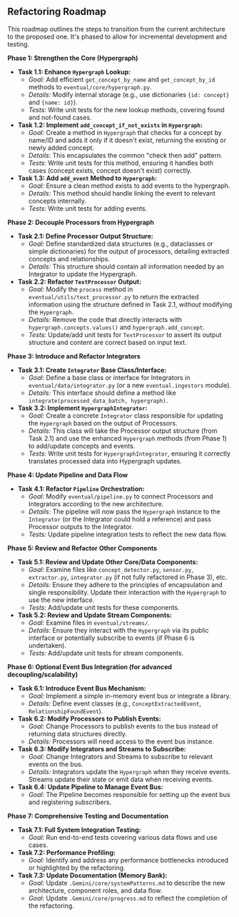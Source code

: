 ## Refactoring Roadmap

This roadmap outlines the steps to transition from the current architecture to the proposed one. It's phased to allow for incremental development and testing.

**Phase 1: Strengthen the Core (Hypergraph)**

*   **Task 1.1: Enhance `Hypergraph` Lookup:**
    *   *Goal:* Add efficient `get_concept_by_name` and `get_concept_by_id` methods to `eventual/core/hypergraph.py`.
    *   *Details:* Modify internal storage (e.g., use dictionaries `{id: concept}` and `{name: id}`).
    *   *Tests:* Write unit tests for the new lookup methods, covering found and not-found cases.
*   **Task 1.2: Implement `add_concept_if_not_exists` in `Hypergraph`:**
    *   *Goal:* Create a method in `Hypergraph` that checks for a concept by name/ID and adds it only if it doesn't exist, returning the existing or newly added concept.
    *   *Details:* This encapsulates the common "check then add" pattern.
    *   *Tests:* Write unit tests for this method, ensuring it handles both cases (concept exists, concept doesn't exist) correctly.
*   **Task 1.3: Add `add_event` Method to `Hypergraph`:**
    *   *Goal:* Ensure a clean method exists to add events to the hypergraph.
    *   *Details:* This method should handle linking the event to relevant concepts internally.
    *   *Tests:* Write unit tests for adding events.

**Phase 2: Decouple Processors from Hypergraph**

*   **Task 2.1: Define Processor Output Structure:**
    *   *Goal:* Define standardized data structures (e.g., dataclasses or simple dictionaries) for the output of processors, detailing extracted concepts and relationships.
    *   *Details:* This structure should contain all information needed by an Integrator to update the Hypergraph.
*   **Task 2.2: Refactor `TextProcessor` Output:**
    *   *Goal:* Modify the `process` method in `eventual/utils/text_processor.py` to return the extracted information using the structure defined in Task 2.1, *without* modifying the `Hypergraph`.
    *   *Details:* Remove the code that directly interacts with `hypergraph.concepts.values()` and `hypergraph.add_concept`.
    *   *Tests:* Update/add unit tests for `TextProcessor` to assert its output structure and content are correct based on input text.

**Phase 3: Introduce and Refactor Integrators**

*   **Task 3.1: Create `Integrator` Base Class/Interface:**
    *   *Goal:* Define a base class or interface for Integrators in `eventual/data/integrator.py` (or a new `eventual.ingestors` module).
    *   *Details:* This interface should define a method like `integrate(processed_data_batch, hypergraph)`.
*   **Task 3.2: Implement `HypergraphIntegrator`:**
    *   *Goal:* Create a concrete `Integrator` class responsible for updating the `Hypergraph` based on the output of Processors.
    *   *Details:* This class will take the Processor output structure (from Task 2.1) and use the enhanced `Hypergraph` methods (from Phase 1) to add/update concepts and events.
    *   *Tests:* Write unit tests for `HypergraphIntegrator`, ensuring it correctly translates processed data into Hypergraph updates.

**Phase 4: Update Pipeline and Data Flow**

*   **Task 4.1: Refactor `Pipeline` Orchestration:**
    *   *Goal:* Modify `eventual/pipeline.py` to connect Processors and Integrators according to the new architecture.
    *   *Details:* The pipeline will now pass the `Hypergraph` instance to the `Integrator` (or the Integrator could hold a reference) and pass Processor outputs to the Integrator.
    *   *Tests:* Update pipeline integration tests to reflect the new data flow.

**Phase 5: Review and Refactor Other Components**

*   **Task 5.1: Review and Update Other Core/Data Components:**
    *   *Goal:* Examine files like `concept_detector.py`, `sensor.py`, `extractor.py`, `integrator.py` (if not fully refactored in Phase 3), etc.
    *   *Details:* Ensure they adhere to the principles of encapsulation and single responsibility. Update their interaction with the `Hypergraph` to use the new interface.
    *   *Tests:* Add/update unit tests for these components.
*   **Task 5.2: Review and Update Stream Components:**
    *   *Goal:* Examine files in `eventual/streams/`.
    *   *Details:* Ensure they interact with the `Hypergraph` via its public interface or potentially subscribe to events (if Phase 6 is undertaken).
    *   *Tests:* Add/update unit tests for stream components.

**Phase 6: Optional Event Bus Integration (for advanced decoupling/scalability)**

*   **Task 6.1: Introduce Event Bus Mechanism:**
    *   *Goal:* Implement a simple in-memory event bus or integrate a library.
    *   *Details:* Define event classes (e.g., `ConceptExtractedEvent`, `RelationshipFoundEvent`).
*   **Task 6.2: Modify Processors to Publish Events:**
    *   *Goal:* Change Processors to publish events to the bus instead of returning data structures directly.
    *   *Details:* Processors will need access to the event bus instance.
*   **Task 6.3: Modify Integrators and Streams to Subscribe:**
    *   *Goal:* Change Integrators and Streams to subscribe to relevant events on the bus.
    *   *Details:* Integrators update the `Hypergraph` when they receive events. Streams update their state or emit data when receiving events.
*   **Task 6.4: Update Pipeline to Manage Event Bus:**
    *   *Goal:* The Pipeline becomes responsible for setting up the event bus and registering subscribers.

**Phase 7: Comprehensive Testing and Documentation**

*   **Task 7.1: Full System Integration Testing:**
    *   *Goal:* Run end-to-end tests covering various data flows and use cases.
*   **Task 7.2: Performance Profiling:**
    *   *Goal:* Identify and address any performance bottlenecks introduced or highlighted by the refactoring.
*   **Task 7.3: Update Documentation (Memory Bank):**
    *   *Goal:* Update `.Gemini/core/systemPatterns.md` to describe the new architecture, component roles, and data flow.
    *   *Goal:* Update `.Gemini/core/progress.md` to reflect the completion of the refactoring.